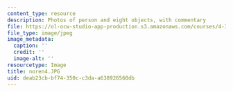 ```yaml
---
content_type: resource
description: Photos of person and eight objects, with commentary
file: https://ol-ocw-studio-app-production.s3.amazonaws.com/courses/4-341-introduction-to-photography-fall-2002/deab23cbbf74350cc3daa638926560db_noren4.JPG
file_type: image/jpeg
image_metadata:
  caption: ''
  credit: ''
  image-alt: ''
resourcetype: Image
title: noren4.JPG
uid: deab23cb-bf74-350c-c3da-a638926560db
---
```

